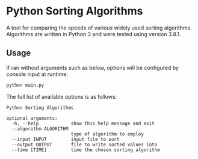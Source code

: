 # Python Sorting Algorithms

A tool for comparing the speeds of various widely used sorting algorithms. Algorithms are written in Python 3 and were tested using version 3.8.1.

## Usage
If ran without arguments such as below, options will be configured by console input at runtime:
```bash
python main.py
```

The full list of available options is as follows:
```
Python Sorting Algorithms

optional arguments:
  -h, --help            show this help message and exit
  --algorithm ALGORITHM
                        type of algorithm to employ
  --input INPUT         input file to sort
  --output OUTPUT       file to write sorted values into
  --time [TIME]         time the chosen sorting algorithm
```